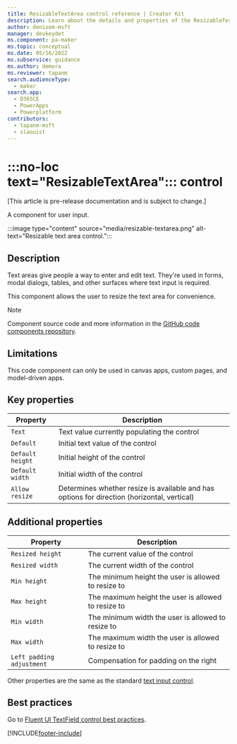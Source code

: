 ```yaml
---
title: ResizableTextArea control reference | Creator Kit
description: Learn about the details and properties of the ResizableTextArea control in the Creator Kit.
author: denisem-msft
manager: devkeydet
ms.component: pa-maker
ms.topic: conceptual
ms.date: 05/16/2022
ms.subservice: guidance
ms.author: demora
ms.reviewer: tapanm
search.audienceType: 
  - maker
search.app: 
  - D365CE
  - PowerApps
  - Powerplatform
contributors:
  - tapanm-msft
  - slaouist
---
```

# :::no-loc text="ResizableTextArea"::: control

[This article is pre-release documentation and is subject to change.]

A component for user input.

:::image type="content" source="media/resizable-textarea.png" alt-text="Resizable text area control.":::

## Description

Text areas give people a way to enter and edit text. They're used in forms, modal dialogs, tables, and other surfaces where text input is required.

This component allows the user to resize the text area for convenience.

> [!NOTE]
> Component source code and more information in the [GitHub code components repository](https://github.com/microsoft/powercat-code-components/tree/main/ResizableTextarea).

## Limitations

This code component can only be used in canvas apps, custom pages, and model-driven apps.

## Key properties

| Property | Description |
| -------- | ----------- |
| `Text` | Text value currently populating the control |
| `Default` | Initial text value of the control |
| `Default height` | Initial height of the control |
| `Default width` | Initial width of the control |
| `Allow resize` | Determines whether resize is available and has options for direction (horizontal, vertical) |

## Additional properties

| Property | Description |
| -------- | ----------- |
| `Resized height` | The current value of the control |
| `Resized width` | The current width of the control |
| `Min height` | The minimum height the user is allowed to resize to |
| `Max height` | The maximum height the user is allowed to resize to |
| `Min width` | The minimum width the user is allowed to resize to |
| `Max width` | The maximum width the user is allowed to resize to |
| `Left padding adjustment` | Compensation for padding on the right<!--note from editor: Not sure what this means.--> |

Other properties are the same as the standard [text input control](/power-apps/maker/canvas-apps/controls/control-text-input).

## Best practices

Go to [Fluent UI TextField control best practices](https://developer.microsoft.com/fluentui#/controls/web/textfield).

[!INCLUDE[footer-include](../../includes/footer-banner.md)]